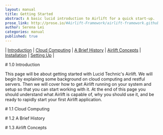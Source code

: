 ```yaml
---
layout: manual
title: Getting Started
abstract: A basic lucid introduction to Airlift for a quick start-up.
prose_link: http://prose.io/#Airlift-Framework/airlift-framework.github.com/edit/master/_posts/manual/0100-01-01-getting_started.md
author: Serena Lei
categories: manual
published: true
---
```


| [Introduction](#Introduction) | [Cloud Computing](#Cloud_Computing) | [A Brief History](#A_Brief_History) | [Airlift Concepts](#Airlift_Concepts) | [Installation](#Installation) | [Setting Up](#Setting_Up) |

<p id="Introduction"></p>
# 1.0 Introduction

This page will be about getting started with Lucid Technic's Airlift.  We will begin by explaining some background on cloud computing and restful servers.  Then we will cover how to get Airlift running on your system and setup so that you can start working with it. At the end of this page you should understand what Airlift is capable of, why you should use it, and be ready to rapidly start your first Airlift application.


<p id="Cloud_Computing"></p>
# 1.1 Cloud Computing

<!--Amazon AWS notes

-pay only for what you need
-add and remove capacity quickly - saves money + provide enough capacity for chees
-->

<p id="A_Brief_History"></p>
# 1.2 A Brief History


<p id="Airlift_Concepts"></p>
# 1.3 Airlift Concepts
<!--
airlift world, js functional programming, rhino, rest, handlers, methods, serverside, spirit

Airlift is Lucid Technics’ open source rapid web development framework designed to work with cloud infrastructures. We use Airlift to rapidly build secure and scalable cloud applications. Much of the software created using Airlift is generated from Dictation, Lucid Technics’ open source human readable business requirements language.

Using Dictation with Airlift, Lucid Technics can generate software to deliver many modes of business functionality that are often coded by hand. These include common application functionality such as data formatting, data conversion, and data validation. They also include more challenging application functionality, such as automatic data auditing, robust data encryption, user action undo and redo, and role based security.

Our advanced code generation apparatus enables Lucid Technics to rapidly stand up your web applications, thereby allowing us to spend less time on infrastructure code, and more time on your business workflow requirements.
-->

<p id="Installation"></p>
# 1.4 Installation

Installing Airlift is simple.  You just need to copy the Airlift directory onto your local machine.  This should only take a few minutes.  But before you do that, be sure that your system meets the following requirements:

* [OpenJDK](http://openjdk.java.net/) (or [Java 7](http://www.oracle.com/technetwork/java/javase/downloads/jdk7-downloads-1880260.html) for Macs)
* [Apache Ant](http://ant.apache.org/srcdownload.cgi)
* [Google App Engine SDK](https://developers.google.com/appengine/downloads#Google_App_Engine_SDK_for_Java)

All set?  Go ahead and download the zip file, and unzip it into whichever directory you so desire.

<br>

<a class="download" href="https://github.com/LucidTechnics/Airlift/blob/airlift_2.0_development/downloads/airlift-beta-0.70_rc_108_734-env.zip?raw=true">Download Airlift</a>

<br>
<br>

That's it!  You should now have access to all that Airlift has to offer.  If you have any trouble downloading airlift, contact us at info@lucidtechnics.com.


<p id="Setting_Up"></p>
# 1.5 Setting Up


# This page is under construction!

We are currently working to make the getting started page available soon.  Thank you for your patience.


<!--

Circle headers: Getting Started, Airlift Basics, Dictation, App Engine Services, Customization, Demos

Getting Started
-cloud computing
-history
-airlift concepts
  -airlift world, js functional programming, rhino, rest, handlers, methods, serverside, spirit
-installation
-first-time setup

Airlift Basics
-modules
-writing a handler (returns hello world)
-creating a resource
-code generation

Dictation
-dictation
-resources
-handling resources

App Engine Services
-server
-airlift in other systems/clouds

Customization
-build script
-configuration

Demos
-links to screencasts
-registration
-social login


-->